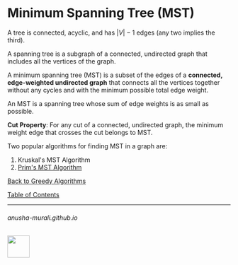 # Minimum Spanning Tree (MST)

A tree is connected, acyclic, and has $|V|-1$ edges (any two implies the third).

A spanning tree is a subgraph of a connected, undirected graph that includes all the vertices of the graph.

A minimum spanning tree (MST) is a subset of the edges of a **connected, edge-weighted undirected graph** that connects all the vertices together without any cycles and with the minimum possible total edge weight.

An MST is a spanning tree whose sum of edge weights is as small as possible.

**Cut Property**: For any cut of a connected, undirected graph, the minimum weight edge that crosses the cut belongs to MST.

Two popular algorithms for finding MST in a graph are:
1. Kruskal's MST Algorithm
2. [Prim's MST Algorithm](./prim.md)

[Back to Greedy Algorithms](./greedy.md)

[Table of Contents](./index.md)

* * *
###### anusha-murali.github.io

<img src="https://github.com/anusha-murali/anusha-murali.github.io/assets/111596338/639243aa-2857-4595-a65a-7852762bb002" width="50" height="50"/>

